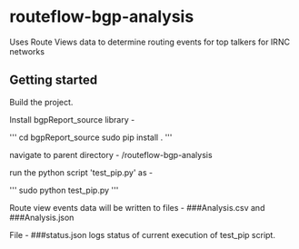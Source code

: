 # routeflow-bgp-analysis
Uses Route Views data to determine routing events for top talkers for IRNC networks

## Getting started

Build the project.

Install bgpReport_source library - 

'''
cd bgpReport_source
sudo pip install .
'''

navigate to parent directory - /routeflow-bgp-analysis

run the python script 'test_pip.py' as -

'''
sudo python test_pip.py
'''

Route view events data will be written to files - ###Analysis.csv and ###Analysis.json

File - ###status.json logs status of current execution of test_pip script.
